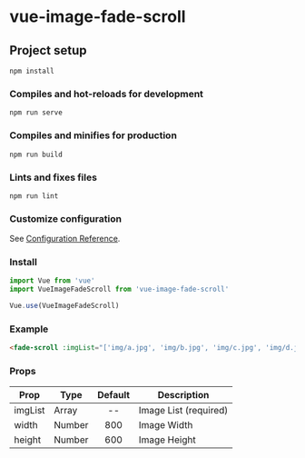 # vue-image-fade-scroll

## Project setup
```
npm install
```

### Compiles and hot-reloads for development
```
npm run serve
```

### Compiles and minifies for production
```
npm run build
```

### Lints and fixes files
```
npm run lint
```

### Customize configuration
See [Configuration Reference](https://cli.vuejs.org/config/).

### Install
```js
import Vue from 'vue'
import VueImageFadeScroll from 'vue-image-fade-scroll'

Vue.use(VueImageFadeScroll)
```

### Example
```html
<fade-scroll :imgList="['img/a.jpg', 'img/b.jpg', 'img/c.jpg', 'img/d.jpg']" :width="600" :height="600"/>
```

### Props
| Prop                          | Type               | Default     | Description                              |
|-------------------------------|--------------------|:-----------:|------------------------------------------|
| imgList                       | Array              | --          | Image List (required)                    |
| width                         | Number             | 800         | Image Width                              |
| height                        | Number             | 600         | Image Height                             |

